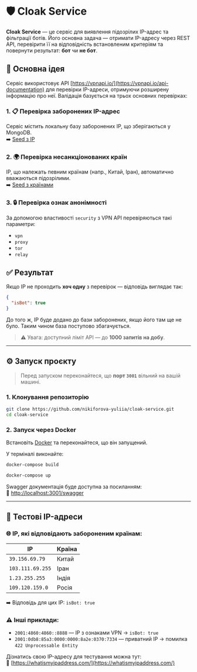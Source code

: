 # 🛡️ Cloak Service

**Cloak Service** — це сервіс для виявлення підозрілих IP-адрес та фільтрації ботів. Його основна задача — отримати IP-адресу через REST API, перевірити її на відповідність встановленим критеріям та повернути результат: **бот** чи **не бот**.

## 📌 Основна ідея

Cервіс використовує API [https://vpnapi.io/](https://vpnapi.io/api-documentation) для перевірки IP-адреси, отримуючи розширену інформацію про неї. Валідація базується на трьох основних перевірках:

### 1. 📋 Перевірка заборонених IP-адрес
Сервіс містить локальну базу заборонених IP, що зберігаються у MongoDB.  
➡️ [Seed з IP](https://github.com/nikiforova-yuliia/cloak-service/blob/master/migrations/20250713225433-seed-forbidden-ip-addresses.js)

### 2. 🌍 Перевірка несанкціонованих країн
IP, що належать певним країнам (напр., Китай, Іран), автоматично вважаються підозрілими.  
➡️ [Seed з країнами](https://github.com/nikiforova-yuliia/cloak-service/blob/master/migrations/20250713231001-seed-unauthorized-countries.js)

### 3. 🔒 Перевірка ознак анонімності
За допомогою властивості `security` з VPN API перевіряються такі параметри:
- `vpn`
- `proxy`
- `tor`
- `relay`

## ✅ Результат
Якщо IP не проходить **хоч одну** з перевірок — відповідь виглядає так:

```json
{
  "isBot": true
}
```

До того ж, IP буде додано до бази заборонених, якщо його там ще не було. Таким чином база поступово збагачується.

> ⚠️ Увага: доступний ліміт API — до **1000 запитів на добу**.

---

## ⚙️ Запуск проєкту

> Перед запуском переконайтеся, що **порт `3001`** вільний на вашій машині.

### 1. Клонування репозиторію

```bash
git clone https://github.com/nikiforova-yuliia/cloak-service.git
cd cloak-service
```

### 2. Запуск через Docker

Встановіть [Docker](https://www.docker.com/) та переконайтеся, що він запущений.

У терміналі виконайте:

```bash
docker-compose build
```

```bash
docker-compose up
```

Swagger документація буде доступна за посиланням:  
🔗 [http://localhost:3001/swagger](http://localhost:3001/swagger)

---

## 🧪 Тестові IP-адреси

### 🌐 IP, які відповідають забороненим країнам:

| IP              | Країна |
|------------------|--------|
| `39.156.69.79`   | Китай  |
| `103.111.69.255` | Іран   |
| `1.23.255.255`   | Індія  |
| `109.120.159.0`  | Росія  |

➡️ Відповідь для цих IP: `isBot: true`

### ⚠️ Інші приклади:

- `2001:4860:4860::8888` — IP з ознаками VPN → `isBot: true`
- `2001:0db8:85a3:0000:0000:8a2e:0370:7334` — приватний IP → помилка `422 Unprocessable Entity`

Дізнатись свою IP-адресу для тестування можна тут:  
🔗 [https://whatismyipaddress.com/](https://whatismyipaddress.com/)